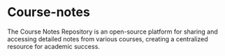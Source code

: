 # Course-notes
The Course Notes Repository is an open-source platform for sharing and accessing detailed notes from various courses, creating a centralized resource for academic success.
